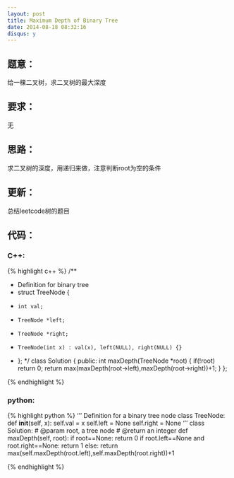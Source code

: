```yaml
---
layout: post
title: Maximum Depth of Binary Tree
date: 2014-08-18 08:32:16
disqus: y
---
```


## 题意：
给一棵二叉树，求二叉树的最大深度

## 要求：
无

## 思路：
求二叉树的深度，用递归来做，注意判断root为空的条件

## 更新：
总结leetcode树的题目

## 代码：

### C++:

{% highlight c++ %}
/**
 * Definition for binary tree
 * struct TreeNode {
 *     int val;
 *     TreeNode *left;
 *     TreeNode *right;
 *     TreeNode(int x) : val(x), left(NULL), right(NULL) {}
 * };
 */
class Solution {
public:
    int maxDepth(TreeNode *root) {
        if(!root)
            return 0;
        return max(maxDepth(root->left),maxDepth(root->right))+1;
    }
};


 {% endhighlight %}
### python:

{% highlight python %}
‘’’
 Definition for a  binary tree node
 class TreeNode:
     def __init__(self, x):
         self.val = x
         self.left = None
         self.right = None
‘’’
class Solution:
    # @param root, a tree node
    # @return an integer
    def maxDepth(self, root):
        if root==None:
            return 0
        if root.left==None and root.right==None:
            return 1
        else:
            return max(self.maxDepth(root.left),self.maxDepth(root.right))+1
        
 {% endhighlight %}
